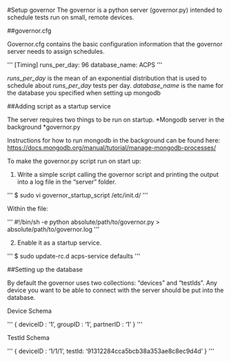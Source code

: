 #Setup governor
The governor is a python server (governor.py) intended to schedule tests run on small, remote devices.

##governor.cfg

Governor.cfg contains the basic configuration information that the governor server needs to assign schedules. 

'''
[Timing]
runs_per_day: 96
database_name: ACPS 
'''

*runs_per_day* is the mean of an exponential distribution that is used to schedule about *runs_per_day* tests per day.
*database_name* is the name for the database you specified when setting up mongodb

##Adding script as a startup service

The server requires two things to be run on startup. 
*Mongodb server in the background
*governor.py 

Instructions for how to run mongodb in the background can be found here: 
https://docs.mongodb.org/manual/tutorial/manage-mongodb-processes/

To make the governor.py script run on start up: 

1. Write a simple script calling the governor script and printing the output into a log file in the “server” folder. 
		
'''
$ sudo vi governor_startup_script /etc/init.d/
'''

Within the file: 

'''
#!/bin/sh -e
python absolute/path/to/governor.py > absolute/path/to/governor.log
'''

2. Enable it as a startup service.

'''
$ sudo update-rc.d acps-service defaults
'''

##Setting up the database

By default the governor uses two collections: “devices” and “testIds”. Any device you want to be able to connect with the server should be put into the database.

Device Schema

'''
{
   deviceID : ‘1’, 
   groupID : ‘1’, 
   partnerID : ‘1’
}
'''

TestId Schema 

'''
{
    deviceID : ‘1/1/1’, 
    testId: ‘91312284cca5bcb38a353ae8c8ec9d4d’
}
'''